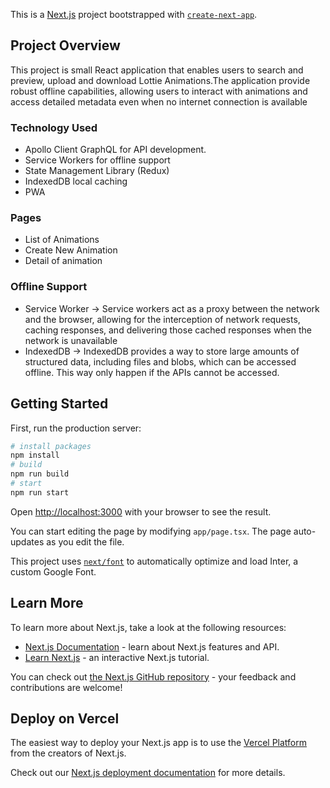 This is a [Next.js](https://nextjs.org/) project bootstrapped with [`create-next-app`](https://github.com/vercel/next.js/tree/canary/packages/create-next-app).

## Project Overview
This project is small React application that enables users to search and preview, upload and download Lottie Animations.The application provide robust offline capabilities, allowing users to interact with animations and access detailed metadata even when no internet connection is available

### Technology Used
- Apollo Client GraphQL for API development.
- Service Workers for offline support
- State Management Library (Redux)
- IndexedDB local caching
- PWA

### Pages 
- List of Animations
- Create New Animation
- Detail of animation

### Offline Support
- Service Worker -> Service workers act as a proxy between the network and the browser, allowing for the interception of network requests, caching responses, and delivering those cached responses when the network is unavailable
- IndexedDB -> IndexedDB provides a way to store large amounts of structured data, including files and blobs, which can be accessed offline. This way only happen if the APIs cannot be accessed.


## Getting Started
First, run the production server:

```bash
# install packages
npm install
# build
npm run build
# start
npm run start
```

Open [http://localhost:3000](http://localhost:3000) with your browser to see the result.

You can start editing the page by modifying `app/page.tsx`. The page auto-updates as you edit the file.

This project uses [`next/font`](https://nextjs.org/docs/basic-features/font-optimization) to automatically optimize and load Inter, a custom Google Font.

## Learn More

To learn more about Next.js, take a look at the following resources:

- [Next.js Documentation](https://nextjs.org/docs) - learn about Next.js features and API.
- [Learn Next.js](https://nextjs.org/learn) - an interactive Next.js tutorial.

You can check out [the Next.js GitHub repository](https://github.com/vercel/next.js/) - your feedback and contributions are welcome!

## Deploy on Vercel

The easiest way to deploy your Next.js app is to use the [Vercel Platform](https://vercel.com/new?utm_medium=default-template&filter=next.js&utm_source=create-next-app&utm_campaign=create-next-app-readme) from the creators of Next.js.

Check out our [Next.js deployment documentation](https://nextjs.org/docs/deployment) for more details.
